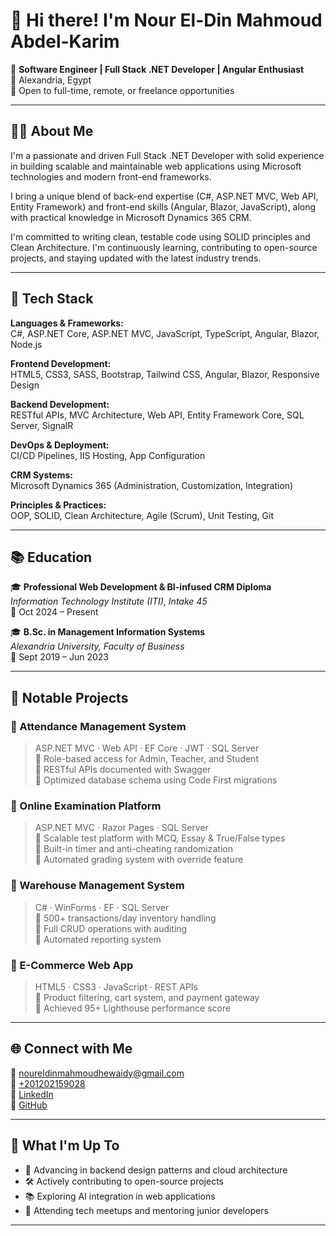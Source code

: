 # 👋 Hi there! I'm Nour El-Din Mahmoud Abdel-Karim

🎯 **Software Engineer | Full Stack .NET Developer | Angular Enthusiast**  
📍 Alexandria, Egypt  
💼 Open to full-time, remote, or freelance opportunities

---

## 👨‍💻 About Me

I'm a passionate and driven Full Stack .NET Developer with solid experience in building scalable and maintainable web applications using Microsoft technologies and modern front-end frameworks.

I bring a unique blend of back-end expertise (C#, ASP.NET MVC, Web API, Entity Framework) and front-end skills (Angular, Blazor, JavaScript), along with practical knowledge in Microsoft Dynamics 365 CRM.

I'm committed to writing clean, testable code using SOLID principles and Clean Architecture. I'm continuously learning, contributing to open-source projects, and staying updated with the latest industry trends.

---

## 🔧 Tech Stack

**Languages & Frameworks:**  
C#, ASP.NET Core, ASP.NET MVC, JavaScript, TypeScript, Angular, Blazor, Node.js

**Frontend Development:**  
HTML5, CSS3, SASS, Bootstrap, Tailwind CSS, Angular, Blazor, Responsive Design

**Backend Development:**  
RESTful APIs, MVC Architecture, Web API, Entity Framework Core, SQL Server, SignalR

**DevOps & Deployment:**  
CI/CD Pipelines, IIS Hosting, App Configuration

**CRM Systems:**  
Microsoft Dynamics 365 (Administration, Customization, Integration)

**Principles & Practices:**  
OOP, SOLID, Clean Architecture, Agile (Scrum), Unit Testing, Git

---

## 📚 Education

🎓 **Professional Web Development & BI-infused CRM Diploma**  
*Information Technology Institute (ITI), Intake 45*  
📆 Oct 2024 – Present

🎓 **B.Sc. in Management Information Systems**  
*Alexandria University, Faculty of Business*  
📆 Sept 2019 – Jun 2023

---

## 💼 Notable Projects

### 📌 Attendance Management System
> ASP.NET MVC · Web API · EF Core · JWT · SQL Server  
🔹 Role-based access for Admin, Teacher, and Student  
🔹 RESTful APIs documented with Swagger  
🔹 Optimized database schema using Code First migrations

### 📌 Online Examination Platform
> ASP.NET MVC · Razor Pages · SQL Server  
🔹 Scalable test platform with MCQ, Essay & True/False types  
🔹 Built-in timer and anti-cheating randomization  
🔹 Automated grading system with override feature

### 📌 Warehouse Management System
> C# · WinForms · EF · SQL Server  
🔹 500+ transactions/day inventory handling  
🔹 Full CRUD operations with auditing  
🔹 Automated reporting system

### 📌 E-Commerce Web App
> HTML5 · CSS3 · JavaScript · REST APIs  
🔹 Product filtering, cart system, and payment gateway  
🔹 Achieved 95+ Lighthouse performance score

---

## 🌐 Connect with Me

📧 [noureldinmahmoudhewaidy@gmail.com](mailto:noureldinmahmoudhewaidy@gmail.com)  
📱 [+201202159028](tel:+201202159028)  
🔗 [LinkedIn](https://www.linkedin.com/in/nour-eldin-mahmoud-hewaidy/)  
💼 [GitHub](https://github.com/nourhewaidy)

---

## 🌱 What I'm Up To

- 🧠 Advancing in backend design patterns and cloud architecture  
- 🛠 Actively contributing to open-source projects  
- 📚 Exploring AI integration in web applications  
- 👥 Attending tech meetups and mentoring junior developers

---
